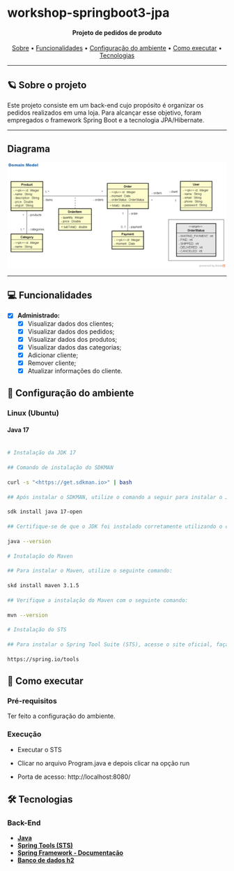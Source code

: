 # workshop-springboot3-jpa

<h4 align="center"> 
	Projeto de pedidos de produto
</h4>

<p align="center">
 <a href="#-sobre-o-projeto">Sobre</a> •
 <a href="#-funcionalidades">Funcionalidades</a> •
 <a href="#-Configuração-do-ambiente">Configuração do ambiente</a> • 
 <a href="#-como-executar">Como executar</a> • 
 <a href="#-tecnologias">Tecnologias</a> 
</p>

---

## :ringed_planet: Sobre o projeto

Este projeto consiste em um back-end cujo propósito é organizar os pedidos realizados em uma loja. Para alcançar esse objetivo, foram empregados o framework Spring Boot e a tecnologia JPA/Hibernate.

---

## Diagrama

![Página Principal](./.github/diagrama.png)
 
---

## 💻 Funcionalidades
 
- [x] **Administrado:**
  - [x] Visualizar dados dos clientes;
  - [x] Visualizar dados dos pedidos;
  - [x] Visualizar dados dos produtos;
  - [x] Visualizar dados das categorias;
  - [x] Adicionar cliente;
  - [x] Remover cliente;
  - [x] Atualizar informações do cliente.

## 🎨 Configuração do ambiente

### Linux (Ubuntu)

#### Java 17 

```bash

# Instalação da JDK 17

## Comando de instalação do SDKMAN

curl -s "<https://get.sdkman.io>" | bash

## Após instalar o SDKMAN, utilize o comando a seguir para instalar o JDK 17:

sdk install java 17-open

## Certifique-se de que o JDK foi instalado corretamente utilizando o comando:

java --version

# Instalação do Maven 

## Para instalar o Maven, utilize o seguinte comando:

skd install maven 3.1.5

## Verifique a instalação do Maven com o seguinte comando:

mvn --version
 
# Instalação do STS

## Para instalar o Spring Tool Suite (STS), acesse o site oficial, faça o download e instale a versão compatível com o seu ambiente de desenvolvimento.

https://spring.io/tools

```

## 🚀 Como executar

### Pré-requisitos

Ter feito a configuração do ambiente.

### Execução

- Executar o STS

- Clicar no arquivo Program.java e depois clicar na opção run

- Porta de acesso: http://localhost:8080/

## 🛠 Tecnologias

### **Back-End**

- **[Java](https://docs.oracle.com/en/java/)**
- **[Spring Tools (STS)](https://spring.io/tools)**
- **[Spring Framework - Documentação](https://glysns.gitbook.io/spring-framework/)**
- **[Banco de dados h2](https://www.h2database.com/html/main.html)**